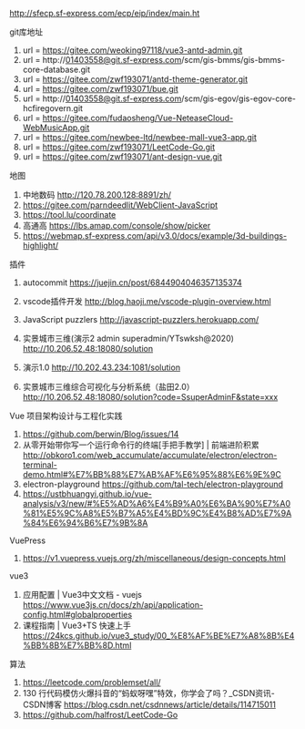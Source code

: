 http://sfecp.sf-express.com/ecp/eip/index/main.ht

git库地址
1. url = https://gitee.com/weoking97118/vue3-antd-admin.git
2. url = http://01403558@git.sf-express.com/scm/gis-bmms/gis-bmms-core-database.git
3. url = https://gitee.com/zwf193071/antd-theme-generator.git
4. url = https://gitee.com/zwf193071/bue.git
5. url = http://01403558@git.sf-express.com/scm/gis-egov/gis-egov-core-hcfiregovern.git
6. url = https://gitee.com/fudaosheng/Vue-NeteaseCloud-WebMusicApp.git
7. url = https://gitee.com/newbee-ltd/newbee-mall-vue3-app.git
8. url = https://gitee.com/zwf193071/LeetCode-Go.git
9. url = https://gitee.com/zwf193071/ant-design-vue.git


地图
1. 中地数码 http://120.78.200.128:8891/zh/
2. https://gitee.com/parndeedlit/WebClient-JavaScript
3. https://tool.lu/coordinate
4. 高通高 https://lbs.amap.com/console/show/picker
5. https://webmap.sf-express.com/api/v3.0/docs/example/3d-buildings-highlight/

插件
1. autocommit https://juejin.cn/post/6844904046357135374
2. vscode插件开发  http://blog.haoji.me/vscode-plugin-overview.html
3. JavaScript puzzlers http://javascript-puzzlers.herokuapp.com/


3. 实景城市三维(演示2 admin superadmin/YTswksh@2020) http://10.206.52.48:18080/solution
4. 演示1.0 http://10.202.43.234:1081/solution
5. 实景城市三维综合可视化与分析系统（盐田2.0） http://10.206.52.48:18080/solution?code=SsuperAdminF&state=xxx


Vue 项目架构设计与工程化实践
1. https://github.com/berwin/Blog/issues/14
2. 从零开始带你写一个运行命令行的终端[手把手教学] | 前端进阶积累  http://obkoro1.com/web_accumulate/accumulate/electron/electron-terminal-demo.html#%E7%BB%88%E7%AB%AF%E6%95%88%E6%9E%9C
3. electron-playground https://github.com/tal-tech/electron-playground
4. https://ustbhuangyi.github.io/vue-analysis/v3/new/#%E5%AD%A6%E4%B9%A0%E6%BA%90%E7%A0%81%E5%9C%A8%E5%B7%A5%E4%BD%9C%E4%B8%AD%E7%9A%84%E6%94%B6%E7%9B%8A


VuePress   
1. https://v1.vuepress.vuejs.org/zh/miscellaneous/design-concepts.html


vue3 
1. 应用配置 | Vue3中文文档 - vuejs  https://www.vue3js.cn/docs/zh/api/application-config.html#globalproperties
2. 课程指南 | Vue3+TS 快速上手   https://24kcs.github.io/vue3_study/00_%E8%AF%BE%E7%A8%8B%E4%BB%8B%E7%BB%8D.html

算法
1. https://leetcode.com/problemset/all/
2. 130 行代码模仿火爆抖音的“蚂蚁呀嘿”特效，你学会了吗？_CSDN资讯-CSDN博客   https://blog.csdn.net/csdnnews/article/details/114715011
3. https://github.com/halfrost/LeetCode-Go